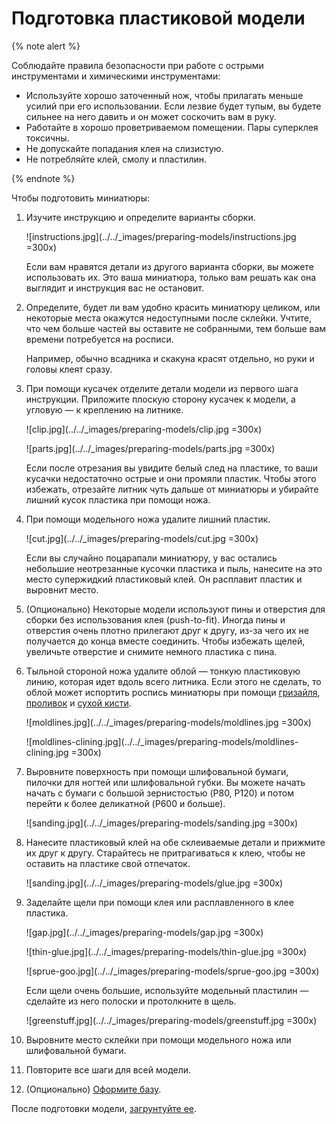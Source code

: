 # Подготовка пластиковой модели

{% note alert %}

Соблюдайте правила безопасности при работе с острыми инструментами и химическими инструментами:
* Используйте хорошо заточенный нож, чтобы прилагать меньше усилий при его использовании. Если лезвие будет тупым, вы будете сильнее на него давить и он может соскочить вам в руку.
* Работайте в хорошо проветриваемом помещении. Пары суперклея токсичны.
* Не допускайте попадания клея на слизистую.
* Не потребляйте клей, смолу и пластилин.

{% endnote %}

Чтобы подготовить миниатюры:

  1. Изучите инструкцию и определите варианты сборки. 
   
     ![instructions.jpg](../../_images/preparing-models/instructions.jpg =300x)
     
     Если вам нравятся детали из другого варианта сборки, вы можете использовать их. Это ваша миниатюра, только вам решать как она выглядит и инструкция вас не остановит.

  2. Определите, будет ли вам удобно красить миниатюру целиком, или некоторые места окажутся недоступными после склейки. Учтите, что чем больше частей вы оставите не собранными, тем больше вам времени потребуется на росписи.
   
     Например, обычно всадника и скакуна красят отдельно, но руки и головы клеят сразу.
  
  3. При помощи кусачек отделите детали модели из первого шага инструкции. Приложите плоскую сторону кусачек к модели, а угловую — к креплению на литнике.
   
     ![clip.jpg](../../_images/preparing-models/clip.jpg =300x)

     ![parts.jpg](../../_images/preparing-models/parts.jpg =300x)

     Если после отрезания вы увидите белый след на пластике, то ваши кусачки недостаточно острые и они промяли пластик. Чтобы этого избежать, отрезайте литник чуть дальше от миниатюры и убирайте лишний кусок пластика при помощи ножа.

  4. При помощи модельного ножа удалите лишний пластик. 
   
     ![cut.jpg](../../_images/preparing-models/cut.jpg =300x)
     
     Если вы случайно поцарапали миниатюру, у вас остались небольшие неотрезанные кусочки пластика и пыль, нанесите на это место супержидкий пластиковый клей. Он расплавит пластик и выровнит место.

  5. (Опционально) Некоторые модели используют пины и отверстия для сборки без использования клея (push-to-fit). Иногда пины и отверстия очень плотно прилегают друг к другу, из-за чего их не получается до конца вместе соединить. Чтобы избежать щелей, увеличьте отверстие и снимите немного пластика с пина.
  6. Тыльной стороной ножа удалите облой — тонкую пластиковую линию, которая идет вдоль всего литника. Если этого не сделать, то облой может испортить роспись миниатюры при помощи [гризайля](../../styles/contrast.md), [проливок](../../styles/citadel-style.md) и [сухой кисти](../../methods/drybrush.md).

     ![moldlines.jpg](../../_images/preparing-models/moldlines.jpg =300x)

     ![moldlines-clining.jpg](../../_images/preparing-models/moldlines-clining.jpg =300x)

  7. Выровните поверхность при помощи шлифовальной бумаги, пилочки для ногтей или шлифовальной губки. Вы можете начать начать с бумаги с большой зернистостью (P80, P120) и потом перейти к более деликатной (P600 и больше).
   
     ![sanding.jpg](../../_images/preparing-models/sanding.jpg =300x)

  8. Нанесите пластиковый клей на обе склеиваемые детали и прижмите их друг к другу. Старайтесь не притрагиваться к клею, чтобы не оставить на пластике свой отпечаток.

     ![sanding.jpg](../../_images/preparing-models/glue.jpg =300x)

  9. Заделайте щели при помощи клея или расплавленного в клее пластика. 

     ![gap.jpg](../../_images/preparing-models/gap.jpg =300x)

     ![thin-glue.jpg](../../_images/preparing-models/thin-glue.jpg =300x)

     ![sprue-goo.jpg](../../_images/preparing-models/sprue-goo.jpg =300x)
  
     Если щели очень большие, используйте модельный пластилин — сделайте из него полоски и протолкните в щель.

     ![greenstuff.jpg](../../_images/preparing-models/greenstuff.jpg =300x)

  10. Выровните место склейки при помощи модельного ножа или шлифовальной бумаги.
  11. Повторите все шаги для всей модели.
  12. (Опционально) [Оформите базу](../../bases/index.yaml).
   
После подготовки модели, [загрунтуйте ее](priming.md).